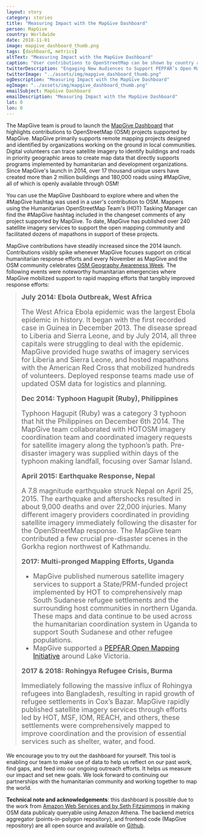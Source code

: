 ```yaml
---
layout: story
category: stories
title: "Measuring Impact with the MapGive Dashboard"
person: MapGive
country: Worldwide
date: 2018-11-01
image: mapgive_dashboard_thumb.png
tags: [dashboard, metrics]
altText: "Measuring Impact with the MapGive Dashboard"
caption: "User contributions to OpenStreetMap can be shown by country and time "
twitterDescription: "Engaging New Audiences to Support PEPFAR’s Open Mapping Efforts"
twitterImage: "../assets/img/mapgive_dashboard_thumb.png"
ogDescription: "Measuring Impact with the MapGive Dashboard"
ogImage: "../assets/img/mapgive_dashboard_thumb.png"
emailSubject: MapGive Dashboard
emailDescription: "Measuring Impact with the MapGive Dashboard"
lat: 0
lon: 0
---
```


<style type="text/css">
#table_title {
	margin-top:0px;
}

@media (min-width: 768px) {
    .story .figure-right {
        width: 410px;
    }
}

.story .figure-right {
    float: right;
    margin: 0 0 5px 15px;
}

.example-image {
    height: 21rem;
    border-radius: 4px;
    vertical-align: bottom;
}

</style>
<!-- http://christianspecht.de/2014/03/08/generating-an-image-gallery-with-jekyll-and-lightbox2/ -->
<script src="{{site.baseurl}}/assets/js/lightbox.min.js"></script>
<link href="{{site.baseurl}}/assets/css/lightbox.css" rel="stylesheet" />


The MapGive team is proud to launch the <a href="{{site.baseurl}}/dashboard" target="_blank">MapGive Dashboard</a> that highlights contributions to OpenStreetMap (OSM) projects supported by MapGive. MapGive primarily supports remote mapping projects designed and identified by organizations working on the ground in local communities. Digital volunteers can trace satellite imagery to identify buildings and roads in priority geographic areas to create map data that directly supports programs implemented by humanitarian and development organizations. Since MapGive's launch in 2014, over 17 thousand unique users have created more than 2 million buildings and 180,000 roads using #MapGive, all of which is openly available through OSM! 
<p>
You can use the MapGive Dashboard to explore where and when the #MapGive hashtag was used in a user's contribution to OSM. Mappers using the Humanitarian OpenStreetMap Team's (HOT) Tasking Manager can find the #MapGive hashtag included in the changeset comments of any project supported by MapGive. To date, MapGive has published over 240 satellite imagery services to support the open mapping community and facilitated dozens of mapathons in support of these projects.
<p>
MapGive contributions have steadily increased since the 2014 launch. Contributions visibly spike whenever MapGive focuses support on critical humanitarian response efforts and every November as MapGive and the OSM community celebrates <a href="http://osmgeoweek.org/" target="_blank">OSM Geography Awareness Week</a>. The following events were noteworthy humanitarian emergencies where MapGive mobilized support to rapid mapping efforts that tangibly improved response efforts:
<p>

<div class="story-promo shadowed">
<blockquote>
    <div style="font-size: 18px;margin-bottom:0px" class="story-promo">
        <strong>July 2014: Ebola Outbreak, West Africa</strong>
        <p>
        The West Africa Ebola epidemic was the largest Ebola epidemic in history. It began with the first recorded case in Guinea in December 2013. The disease spread to Liberia and Sierra Leone, and by July 2014, all three capitals were struggling to deal with the epidemic. MapGive provided huge swaths of imagery services for Liberia and Sierra Leone, and hosted mapathons with the American Red Cross that mobilized hundreds of volunteers. Deployed response teams made use of updated OSM data for logistics and planning.</p>
        <strong>Dec 2014: Typhoon Hagupit (Ruby), Philippines</strong>
        <p>
        Typhoon Hagupit (Ruby) was a category 3 typhoon that hit the Philippines on December 6th 2014. The MapGive team collaborated with HOTOSM imagery coordination team and coordinated imagery requests for satellite imagery along the typhoon’s path. Pre-disaster imagery was supplied within days of the typhoon making landfall, focusing over Samar Island.
        </p>
        <strong>April 2015: Earthquake Response, Nepal</strong>
        <p>
        A 7.8 magnitude earthquake struck Nepal on April 25, 2015. The earthquake and aftershocks resulted in about 9,000 deaths and over 22,000 injuries. Many different imagery providers coordinated in providing satellite imagery immediately following the disaster for the OpenStreetMap response. The MapGive team contributed a few crucial pre-disaster scenes in the Gorkha region northwest of Kathmandu.
        </p>
        <strong>2017: Multi-pronged Mapping Efforts, Uganda</strong>
        <ul>
        <li>MapGive published numerous satellite imagery services to support a State/PRM-funded project implemented by HOT to comprehensively map South Sudanese refugee settlements and the surrounding host communities in northern Uganda. These maps and data continue to be used across the humanitarian coordination system in Uganda to support South Sudanese and other refugee populations.</li>
        <li>MapGive supported a <a href="https://mapgive.state.gov/stories/pepfar-mapping.html" target="_blank">PEPFAR Open Mapping Initiative</a> around Lake Victoria.</li>
        </ul>
        <strong>2017 & 2018: Rohingya Refugee Crisis, Burma</strong>
        <p>
        Immediately following the massive influx of Rohingya refugees into Bangladesh, resulting in rapid growth of refugee settlements in Cox’s Bazar. MapGive rapidly published satellite imagery services through efforts led by HOT, MSF, IOM, REACH, and others, these settlements were comprehensively mapped to improve coordination and the provision of essential services such as shelter, water, and food.
        </p>
    </div>
</blockquote>
</div>

<p>
We encourage you to try out the dashboard for yourself. This tool is enabling our team to make use of data to help us reflect on our past work, find gaps, and feed into our ongoing outreach efforts. It helps us measure our impact and set new goals. We look forward to continuing our partnerships with the humanitarian community and working together to map the world.
</p>
<p>
<strong>Technical note and acknowledgements</strong>: this dashboard is possible due to the work from <a href="https://aws.amazon.com/blogs/big-data/querying-openstreetmap-with-amazon-athena/" target="_blank">Amazon Web Services and by Seth Fitzsimmons</a> in making OSM data publicaly queryable using Amazon Athena. The backend metrics aggregator (points-in-polygon repository), and frontend code (MapGive repository) are all open source and available on <a href="https://github.com/state-hiu" target="_blank">Github</a>.
</p>




